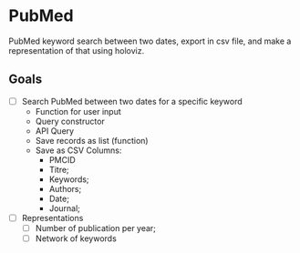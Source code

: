 # PubMed

PubMed keyword search between two dates, export in csv file, and make a representation of that using holoviz.

## Goals

- [ ] Search PubMed between two dates for a specific keyword
  - Function for user input
  - Query constructor
  - API Query
  - Save records as list (function)
  - Save as CSV
    Columns:
    - PMCID
    - Titre;
    - Keywords;
    - Authors;
    - Date;
    - Journal;
- [ ] Representations
  - [ ] Number of publication per year;
  - [ ] Network of keywords
